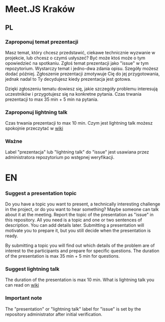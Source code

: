 # Meet.JS Kraków 


## PL

### Zaproponuj temat prezentacji
Masz temat, który chcesz przedstawić, ciekawe technicznie wyzwanie w projekcie, lub chcesz o czymś usłyszeć? Być może ktoś może o tym opowiedzieć na spotkaniu. Zgłoś temat prezentacji jako "issue" w tym repozytorium. Wystarczy temat i jedno-dwa zdania opisu. Szegóły możesz dodać później. Zgłoszenie prezentacji zmotywuje Cię do jej przygotowania, jednak nadal to Ty decydujesz kiedy prezentacja jest gotowa.

Dzięki zgłoszeniu tematu dowiesz się, jakie szczegóły problemu interesują uczestników i przygotujesz się na konkretne pytania. Czas trwania prezentacji to max 35 min + 5 min na pytania. 

### Zaproponuj lightning talk
Czas trwania prezentacji to max 10 min. Czym jest lightning talk możesz spokojnie przeczytać w [wiki](https://en.wikipedia.org/wiki/Lightning_talk)

### Ważne
Label "prezentacja" lub "lightning talk" do "issue" jest usawiana przez administratora repozytorium po wstępnej weryfikacji. 


# EN

### Suggest a presentation topic

Do you have a topic you want to present, a technically interesting challenge in the project, or do you want to hear something? Maybe someone can talk about it at the meeting. Report the topic of the presentation as "issue" in this repository. All you need is a topic and one or two sentences of description. You can add details later. Submitting a presentation will motivate you to prepare it, but you still decide when the presentation is ready.

By submitting a topic you will find out which details of the problem are of interest to the participants and prepare for specific questions. The duration of the presentation is max 35 min + 5 min for questions.

### Suggest lightning talk

The duration of the presentation is max 10 min. What is lightning talk you can read on [wiki](https://en.wikipedia.org/wiki/Lightning_talk)

### Important note

The "presentation" or "lightning talk" label for "issue" is set by the repository administrator after initial verification.
